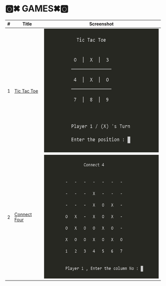 <h1>🅾✖ GAMES✖🅾</h1>

| #   | Title                                                                           | Screenshot                                                     |
| --- | ------------------------------------------------------------------------------- | -------------------------------------------------------------- |
| 1   | [Tic Tac Toe](https://github.com/DhruvPasricha/Games/blob/main/Tic%20Tac%20Toe/tic-tac-toe.cpp) | <img src ="Tic Tac Toe/img.png" height = "400" width = "450">  |
| 2   | [Connect Four](https://github.com/DhruvPasricha/Games/blob/main/Connect%20Four/connect-4.cpp)  | <img src ="Connect Four/img.png" height = "400" width = "450"> |

